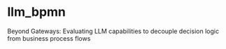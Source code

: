 # llm_bpmn
Beyond Gateways: Evaluating LLM capabilities to decouple decision logic from business process flows
